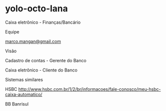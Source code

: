 yolo-octo-lana
==============

Caixa eletrônico - Finanças/Bancário

Equipe

marco.mangan@gmail.com


Visão

Cadastro de contas - Gerente do Banco

Caixa eletrônico - Cliente do Banco

Sistemas similares

HSBC
http://www.hsbc.com.br/1/2/br/informacoes/fale-conosco/meu-hsbc-caixa-automatico/

BB
Banrisul





